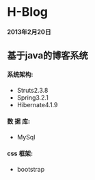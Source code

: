 H-Blog
======

**2013年2月20日**

基于java的博客系统
------------------

#### 系统架构: ####
* Struts2.3.8
* Spring3.2.1
* Hibernate4.1.9

#### 数 据 库: ####
* MySql

#### css 框架: ####
* bootstrap
